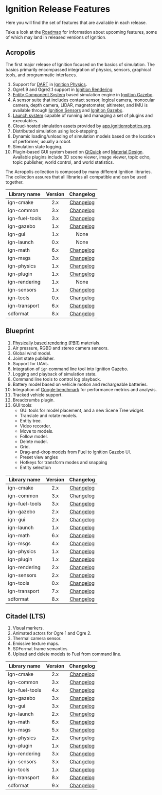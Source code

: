 # Ignition Release Features

Here you will find the set of features that are available in each release.

Take a look at the [Roadmap](/docs/roadmap) for information about upcoming
features, some of which may land in released versions of Ignition.

## Acropolis

The first major release of Ignition focused on the basics of simulation. The basics primarily encompassed integration of physics, sensors, graphical tools, and programmatic interfaces.

1. Support for [DART](https://dartsim.github.io/) in [Ignition Physics](/libs/physics).
2. Ogre1.9 and Ogre2.1 support in [Ignition Rendering](/libs/rendering)
3. [Entity Component System](https://en.wikipedia.org/wiki/Entity_component_system) based simulation engine in [Ignition Gazebo](/libs/gazebo).
4. A sensor suite that includes contact sensor, logical camera, monocular camera, depth camera, LIDAR, magnetometer, altimeter, and IMU is available through [Ignition Sensors](/libs/sensors) and [Ignition Gazebo](/libs/gazebo).
5. [Launch system](/libs/launch) capable of running and managing a set of plugins and executables.
6. Cloud-hosted simulation assets provided by [app.ignitionrobotics.org](https://app.ignitionrobotics.org).
7. Distributed simulation using lock-stepping.
8. Dynamic loading/unloading of simulation models based on the location of performer, usually a robot.
9. Simulation state logging.
10. Plugin-based GUI system based on [QtQuick](https://en.wikipedia.org/wiki/Qt_Quick) and [Material Design](https://material.io/design/). Available
    plugins include 3D scene viewer, image viewer, topic echo, topic
    publisher, world control, and world statistics.

The Acropolis collection is composed by many different Ignition libraries. The
collection assures that all libraries all compatible and can be used together.

| Library name       | Version       | Changelog     |
| ------------------ |:-------------:|:-------------:|
|   ign-cmake        |       2.x     |       [Changelog](https://github.com/ignitionrobotics/ign-cmake/blob/ign-cmake2/Changelog.md)     |
|   ign-common       |       3.x     |       [Changelog](https://github.com/ignitionrobotics/ign-common/blob/ign-common3/Changelog.md)    |
|   ign-fuel-tools   |       3.x     |       [Changelog](https://github.com/ignitionrobotics/ign-fuel-tools/blob/ign-fuel-tools3/Changelog.md)    |
|   ign-gazebo       |       1.x     |       [Changelog](https://github.com/ignitionrobotics/ign-gazebo/blob/ign-gazebo1/Changelog.md)     |
|   ign-gui          |       1.x     |       None       |
|   ign-launch       |       0.x     |       None       |
|   ign-math         |       6.x     |       [Changelog](https://github.com/ignitionrobotics/ign-math/blob/ign-math6/Changelog.md)     |
|   ign-msgs         |       3.x     |       [Changelog](https://github.com/ignitionrobotics/ign-msgs/blob/ign-msgs3/Changelog.md)     |
|   ign-physics      |       1.x     |       [Changelog](https://github.com/ignitionrobotics/ign-physics/blob/ign-physics1/Changelog.md)      |
|   ign-plugin       |       1.x     |       [Changelog](https://github.com/ignitionrobotics/ign-plugin/blob/ign-plugin1/Changelog.md)     |
|   ign-rendering    |       1.x     |       None      |
|   ign-sensors      |       1.x     |       [Changelog](https://github.com/ignitionrobotics/ign-sensors/blob/ign-sensors1/Changelog.md)      |
|   ign-tools        |       0.x     |       [Changelog](https://github.com/ignitionrobotics/ign-tools/blob/ign-tools0/Changelog.md)     |
|   ign-transport    |       6.x     |       [Changelog](https://github.com/ignitionrobotics/ign-transport/blob/ign-transport6/Changelog.md)      |
|   sdformat         |       8.x     |       [Changelog](https://github.com/osrf/sdformat/blob/sdf8/Changelog.md)        |


## Blueprint

1. [Physically based rendering (PBR)](https://en.wikipedia.org/wiki/Physically_based_rendering) materials.
1. Air pressure, RGBD and stereo camera sensors.
1. Global wind model.
1. Joint state publisher.
1. Support for UAVs.
1. Integration of `ign` command line tool into Ignition Gazebo.
1. Logging and playback of simulation state.
1. Command line tools to control log playback.
1. Battery model based on vehicle motion and rechargeable batteries.
1. Integration of [Google benchmark](https://github.com/google/benchmark) for performance metrics and analysis.
1. Tracked vehicle support.
1. Breadcrumbs plugin.
1. GUI tools:
    * GUI tools for model placement, and a new Scene Tree widget.
    * Translate and rotate models.
    * Entity tree.
    * Video recorder.
    * Move to models.
    * Follow model.
    * Delete model.
    * Grid.
    * Drag-and-drop models from Fuel to Ignition Gazebo UI.
    * Preset view angles
    * Hotkeys for transform modes and snapping
    * Entity selection

| Library name       | Version       | Changelog     |
| ------------------ |:-------------:|:-------------:|
|   ign-cmake        |       2.x     |       [Changelog](https://github.com/ignitionrobotics/ign-cmake/blob/ign-cmake2/Changelog.md)     |
|   ign-common       |       3.x     |       [Changelog](https://github.com/ignitionrobotics/ign-common/blob/ign-common3/Changelog.md)    |
|   ign-fuel-tools   |       3.x     |       [Changelog](https://github.com/ignitionrobotics/ign-fuel-tools/blob/ign-fuel-tools3/Changelog.md)    |
|   ign-gazebo       |       2.x     |       [Changelog](https://github.com/ignitionrobotics/ign-gazebo/blob/ign-gazebo2/Changelog.md)     |
|   ign-gui          |       2.x     |       [Changelog](https://github.com/ignitionrobotics/ign-gui/blob/ign-gui2/Changelog.md)       |
|   ign-launch       |       1.x     |       [Changelog](https://github.com/ignitionrobotics/ign-launch/blob/ign-launch1/Changelog.md)
|   ign-math         |       6.x     |       [Changelog](https://github.com/ignitionrobotics/ign-math/blob/ign-math6/Changelog.md)
|   ign-msgs         |       4.x     |       [Changelog](https://github.com/ignitionrobotics/ign-msgs/blob/ign-msgs4/Changelog.md)
|   ign-physics      |       1.x     |       [Changelog](https://github.com/ignitionrobotics/ign-physics/blob/ign-physics1/Changelog.md)
|   ign-plugin       |       1.x     |       [Changelog](https://github.com/ignitionrobotics/ign-plugin/blob/ign-plugin1/Changelog.md)     |
|   ign-rendering    |       2.x     |       [Changelog](https://github.com/ignitionrobotics/ign-rendering/blob/ign-rendering2/Changelog.md)      |
|   ign-sensors      |       2.x     |       [Changelog](https://github.com/ignitionrobotics/ign-sensors/blob/ign-sensors2/Changelog.md)      |
|   ign-tools        |       0.x     |       [Changelog](https://github.com/ignitionrobotics/ign-tools/blob/ign-tools0/Changelog.md)
|   ign-transport    |       7.x     |       [Changelog](https://github.com/ignitionrobotics/ign-transport/blob/ign-transport7/Changelog.md)
|   sdformat         |       8.x     |       [Changelog](https://github.com/osrf/sdformat/blob/sdf8/Changelog.md)        |


## Citadel (LTS)

1. Visual markers.
1. Animated actors for Ogre 1 and Ogre 2.
1. Thermal camera sensor.
1. Emissive texture maps.
1. SDFormat frame semantics.
1. Upload and delete models to Fuel from command line.

| Library name       | Version       | Changelog     |
| ------------------ |:-------------:|:-------------:|
|   ign-cmake        |       2.x     |       [Changelog](https://github.com/ignitionrobotics/ign-cmake/blob/ign-cmake2/Changelog.md)     |
|   ign-common       |       3.x     |       [Changelog](https://github.com/ignitionrobotics/ign-common/blob/ign-common3/Changelog.md)    |
|   ign-fuel-tools   |       4.x     |       [Changelog](https://github.com/ignitionrobotics/ign-fuel-tools/blob/ign-fuel-tools4/Changelog.md)    |
|   ign-gazebo       |       3.x     |       [Changelog](https://github.com/ignitionrobotics/ign-gazebo/blob/ign-gazebo3/Changelog.md)     |
|   ign-gui          |       3.x     |       [Changelog](https://github.com/ignitionrobotics/ign-gui/blob/ign-gui3/Changelog.md)       |
|   ign-launch       |       2.x     |       [Changelog](https://github.com/ignitionrobotics/ign-launch/blob/ign-launch2/Changelog.md)
|   ign-math         |       6.x     |       [Changelog](https://github.com/ignitionrobotics/ign-math/blob/ign-math6/Changelog.md)
|   ign-msgs         |       5.x     |       [Changelog](https://github.com/ignitionrobotics/ign-msgs/blob/ign-msgs5/Changelog.md)
|   ign-physics      |       2.x     |       [Changelog](https://github.com/ignitionrobotics/ign-physics/blob/ign-physics2/Changelog.md)
|   ign-plugin       |       1.x     |       [Changelog](https://github.com/ignitionrobotics/ign-plugin/blob/ign-plugin1/Changelog.md)     |
|   ign-rendering    |       3.x     |       [Changelog](https://github.com/ignitionrobotics/ign-rendering/blob/ign-rendering3/Changelog.md)      |
|   ign-sensors      |       3.x     |       [Changelog](https://github.com/ignitionrobotics/ign-sensors/blob/ign-sensors3/Changelog.md)      |
|   ign-tools        |       1.x     |       [Changelog](https://github.com/ignitionrobotics/ign-tools/blob/ign-tools1/Changelog.md)     |
|   ign-transport    |       8.x     |       [Changelog](https://github.com/ignitionrobotics/ign-transport/blob/ign-transport8/Changelog.md)      |
|   sdformat         |       9.x     |       [Changelog](https://github.com/osrf/sdformat/blob/sdf9/Changelog.md)        |

